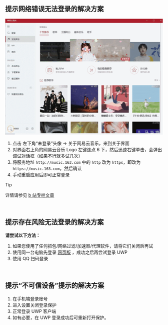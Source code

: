 ## 提示网络错误无法登录的解决方案

![演示动图](sethttps.gif)

1. 点击 左下角“未登录”头像 → 关于网易云音乐，来到关于界面
2. 对界面右上角的网易云音乐 Logo 左键连点 6 下，然后迅速右键单击，会弹出调试对话框（如果不行就多试几次）
3. 将服务地址 `http://music.163.com` 中的 `http` 改为 `https`，即改为 `https://music.163.com`，然后确认
4. 手动重启应用后即可正常登录

> [!TIP]
> 详情请参见 [b 站专栏文章](https://www.bilibili.com/read/cv9556360/)

&nbsp;

## 提示存在风险无法登录的解决方案

**请尝试以下方法：**

1. 如果您使用了任何抓包/网络过滤/加速器/代理软件，请将它们关闭后再试
2. 使用同一台电脑先登录 [网页版](https://music.163.com) ，成功之后再尝试登录 UWP
3. 使用 QQ 扫码登录

&nbsp;

## 提示“不可信设备”提示的解决方案

1. 在手机端登录账号
2. 进入设置关闭登录保护
3. 正常登录 UWP 客户端
4. 如有必要，在 UWP 登录成功后可重新打开保护。
